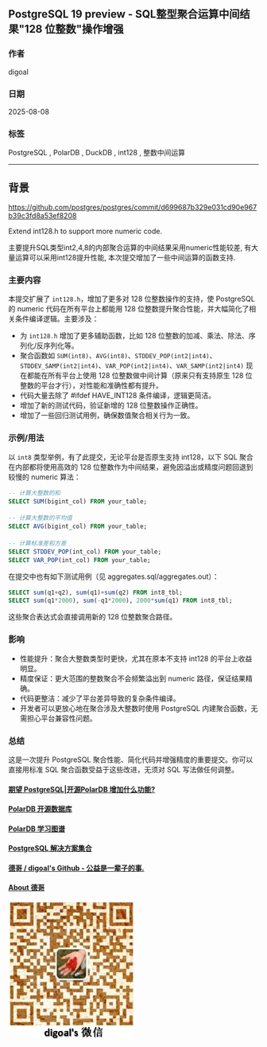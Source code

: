 ## PostgreSQL 19 preview - SQL整型聚合运算中间结果"128 位整数"操作增强 
                                            
### 作者                                            
digoal                                            
                                            
### 日期                                            
2025-08-08                                            
                                            
### 标签                                            
PostgreSQL , PolarDB , DuckDB , int128 , 整数中间运算    
                                            
----                                            
                                            
## 背景         
https://github.com/postgres/postgres/commit/d699687b329e031cd90e967b39c3fd8a53ef8208  
  
Extend int128.h to support more numeric code.  
  
主要提升SQL类型int2,4,8的内部聚合运算的中间结果采用numeric性能较差, 有大量运算可以采用int128提升性能, 本次提交增加了一些中间运算的函数支持.   
  
### 主要内容  
本提交扩展了 `int128.h`，增加了更多对 128 位整数操作的支持，使 PostgreSQL 的 numeric 代码在所有平台上都能用 128 位整数提升聚合性能，并大幅简化了相关条件编译逻辑。主要涉及：  
  
- 为 `int128.h` 增加了更多辅助函数，比如 128 位整数的加减、乘法、除法、序列化/反序列化等。  
- 聚合函数如 `SUM(int8)`、`AVG(int8)`、`STDDEV_POP(int2|int4)`、`STDDEV_SAMP(int2|int4)`、`VAR_POP(int2|int4)`、`VAR_SAMP(int2|int4)` 现在都能在所有平台上使用 128 位整数做中间计算（原来只有支持原生 128 位整数的平台才行），对性能和准确性都有提升。  
- 代码大量去除了 #ifdef HAVE_INT128 条件编译，逻辑更简洁。  
- 增加了新的测试代码，验证新增的 128 位整数操作正确性。  
- 增加了一些回归测试用例，确保数值聚合相关行为一致。  
  
### 示例/用法  
  
以 `int8` 类型举例，有了此提交，无论平台是否原生支持 int128，以下 SQL 聚合在内部都将使用高效的 128 位整数作为中间结果，避免因溢出或精度问题回退到较慢的 numeric 算法：  
  
```sql  
-- 计算大整数的和  
SELECT SUM(bigint_col) FROM your_table;  
  
-- 计算大整数的平均值  
SELECT AVG(bigint_col) FROM your_table;  
  
-- 计算标准差和方差  
SELECT STDDEV_POP(int_col) FROM your_table;  
SELECT VAR_POP(int_col) FROM your_table;  
```  
  
在提交中也有如下测试用例（见 aggregates.sql/aggregates.out）：  
```sql  
SELECT sum(q1+q2), sum(q1)+sum(q2) FROM int8_tbl;  
SELECT sum(q1*2000), sum(-q1*2000), 2000*sum(q1) FROM int8_tbl;  
```  
这些聚合表达式会直接调用新的 128 位整数聚合路径。  
  
### 影响  
  
- 性能提升：聚合大整数类型时更快，尤其在原本不支持 int128 的平台上收益明显。  
- 精度保证：更大范围的整数聚合不会频繁溢出到 numeric 路径，保证结果精确。  
- 代码更整洁：减少了平台差异导致的复杂条件编译。  
- 开发者可以更放心地在聚合涉及大整数时使用 PostgreSQL 内建聚合函数，无需担心平台兼容性问题。  
  
### 总结  
  
这是一次提升 PostgreSQL 聚合性能、简化代码并增强精度的重要提交。你可以直接用标准 SQL 聚合函数受益于这些改进，无须对 SQL 写法做任何调整。  
  
    
  
#### [期望 PostgreSQL|开源PolarDB 增加什么功能?](https://github.com/digoal/blog/issues/76 "269ac3d1c492e938c0191101c7238216")
  
  
#### [PolarDB 开源数据库](https://openpolardb.com/home "57258f76c37864c6e6d23383d05714ea")
  
  
#### [PolarDB 学习图谱](https://www.aliyun.com/database/openpolardb/activity "8642f60e04ed0c814bf9cb9677976bd4")
  
  
#### [PostgreSQL 解决方案集合](../201706/20170601_02.md "40cff096e9ed7122c512b35d8561d9c8")
  
  
#### [德哥 / digoal's Github - 公益是一辈子的事.](https://github.com/digoal/blog/blob/master/README.md "22709685feb7cab07d30f30387f0a9ae")
  
  
#### [About 德哥](https://github.com/digoal/blog/blob/master/me/readme.md "a37735981e7704886ffd590565582dd0")
  
  
![digoal's wechat](../pic/digoal_weixin.jpg "f7ad92eeba24523fd47a6e1a0e691b59")
  
